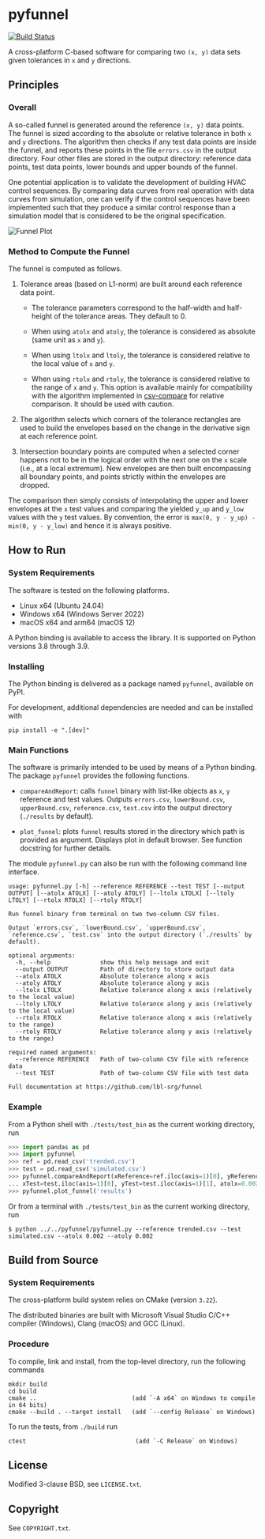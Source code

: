 # pyfunnel

[![Build Status](https://travis-ci.org/lbl-srg/funnel.svg?branch=master)](https://travis-ci.org/lbl-srg/funnel)

A cross-platform C-based software for comparing two `(x, y)` data sets given tolerances in `x` and `y` directions.

## Principles

### Overall

A so-called funnel is generated around the reference `(x, y)` data points.
The funnel is sized according to the absolute or relative tolerance in
both `x` and `y` directions.
The algorithm then checks if any test data points are inside the funnel,
and reports these points in the file `errors.csv` in the output directory.
Four other files are stored in the output directory: reference data points,
test data points, lower bounds and upper bounds of the funnel.

One potential application is to validate the development of building
HVAC control sequences. By comparing data curves from real operation with
data curves from simulation, one can verify if the control sequences
have been implemented such that they produce a similar control response
than a simulation model that is considered to be the original specification.

![Funnel Plot](https://github.com/lbl-srg/funnel/raw/master/img/plot_image.svg)


### Method to Compute the Funnel

The funnel is computed as follows.

  1. Tolerance areas (based on L1-norm) are built around each reference data point.

     * The tolerance parameters correspond to the half-width and half-height of the
    tolerance areas. They default to 0.

     * When using `atolx` and `atoly`, the tolerance is considered as absolute
    (same unit as `x` and `y`).

     * When using `ltolx` and `ltoly`, the tolerance is considered relative
    to the local value of `x` and `y`.

     * When using `rtolx` and `rtoly`, the tolerance is considered relative
    to the range of `x` and `y`. This option is available mainly for compatibility with
    the algorithm implemented in [csv-compare](https://github.com/modelica-tools/csv-compare)
    for relative comparison. It should be used with caution.

  2. The algorithm selects which corners of the tolerance rectangles
  are used to build the envelopes based on the change in the derivative sign at
  each reference point.

  3. Intersection boundary points are computed when a selected corner
  happens not to be in the logical order with the next one on the `x` scale
  (i.e., at a local extremum).
  New envelopes are then built encompassing all boundary points, and points strictly
  within the envelopes are dropped.

The comparison then simply consists of interpolating the upper and lower envelopes
at the `x` test values and comparing the yielded `y_up` and `y_low` values with the `y` test values.
By convention, the error is `max(0, y - y_up) - min(0, y - y_low)` and hence it is always positive.

## How to Run

### System Requirements

The software is tested on the following platforms.

  * Linux x64 (Ubuntu 24.04)
  * Windows x64 (Windows Server 2022)
  * macOS x64 and arm64 (macOS 12)

A Python binding is available to access the library. It is supported on Python versions 3.8 through 3.9.

### Installing

The Python binding is delivered as a package named `pyfunnel`, available on PyPI.

For development, additional dependencies are needed and can be installed with

`pip install -e ".[dev]"`

### Main Functions

The software is primarily intended to be used by means of a Python binding.
The package `pyfunnel` provides the following functions.

  * `compareAndReport`: calls `funnel` binary with list-like objects as `x`, `y` reference and test values.
    Outputs `errors.csv`, `lowerBound.csv`, `upperBound.csv`, `reference.csv`, `test.csv`
    into the output directory (`./results` by default).

  * `plot_funnel`: plots `funnel` results stored in the directory which path is provided as argument.
    Displays plot in default browser. See function docstring for further details.

The module `pyfunnel.py` can also be run with the following command line interface.

```
usage: pyfunnel.py [-h] --reference REFERENCE --test TEST [--output OUTPUT] [--atolx ATOLX] [--atoly ATOLY] [--ltolx LTOLX] [--ltoly LTOLY] [--rtolx RTOLX] [--rtoly RTOLY]

Run funnel binary from terminal on two two-column CSV files.

Output `errors.csv`, `lowerBound.csv`, `upperBound.csv`, `reference.csv`, `test.csv` into the output directory (`./results` by default).

optional arguments:
  -h, --help              show this help message and exit
  --output OUTPUT         Path of directory to store output data
  --atolx ATOLX           Absolute tolerance along x axis
  --atoly ATOLY           Absolute tolerance along y axis
  --ltolx LTOLX           Relative tolerance along x axis (relatively to the local value)
  --ltoly LTOLY           Relative tolerance along y axis (relatively to the local value)
  --rtolx RTOLX           Relative tolerance along x axis (relatively to the range)
  --rtoly RTOLY           Relative tolerance along y axis (relatively to the range)

required named arguments:
  --reference REFERENCE   Path of two-column CSV file with reference data
  --test TEST             Path of two-column CSV file with test data

Full documentation at https://github.com/lbl-srg/funnel
```

### Example

From a Python shell with `./tests/test_bin` as the current working directory, run

```python
>>> import pandas as pd
>>> import pyfunnel
>>> ref = pd.read_csv('trended.csv')
>>> test = pd.read_csv('simulated.csv')
>>> pyfunnel.compareAndReport(xReference=ref.iloc(axis=1)[0], yReference=ref.iloc(axis=1)[1],
... xTest=test.iloc(axis=1)[0], yTest=test.iloc(axis=1)[1], atolx=0.002, atoly=0.002)
>>> pyfunnel.plot_funnel('results')
```
Or from a terminal with `./tests/test_bin` as the current working directory, run
```
$ python ../../pyfunnel/pyfunnel.py --reference trended.csv --test simulated.csv --atolx 0.002 --atoly 0.002
```

## Build from Source

### System Requirements

The cross-platform build system relies on CMake (version `3.22`).

The distributed binaries are built with Microsoft Visual Studio C/C++ compiler
(Windows), Clang (macOS) and GCC (Linux).

### Procedure

To compile, link and install, from the top-level directory, run the following commands

```
mkdir build
cd build
cmake ..                           (add `-A x64` on Windows to compile in 64 bits)
cmake --build . --target install   (add `--config Release` on Windows)
```

To run the tests, from `./build` run

```
ctest                               (add `-C Release` on Windows)
```

## License

Modified 3-clause BSD, see `LICENSE.txt`.

## Copyright

See `COPYRIGHT.txt`.
